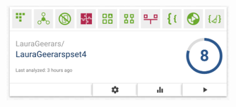 
![alt text](https://github.com/LauraGeerars/LauraGeerarspset4/blob/master/Schermafdruk%202017-11-22%2019.44.40.png)
